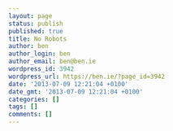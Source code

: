 ```yaml
---
layout: page
status: publish
published: true
title: No Robots
author: ben
author_login: ben
author_email: ben@ben.ie
wordpress_id: 3942
wordpress_url: https://ben.ie/?page_id=3942
date: '2013-07-09 12:21:04 +0100'
date_gmt: '2013-07-09 12:21:04 +0100'
categories: []
tags: []
comments: []
---
```


